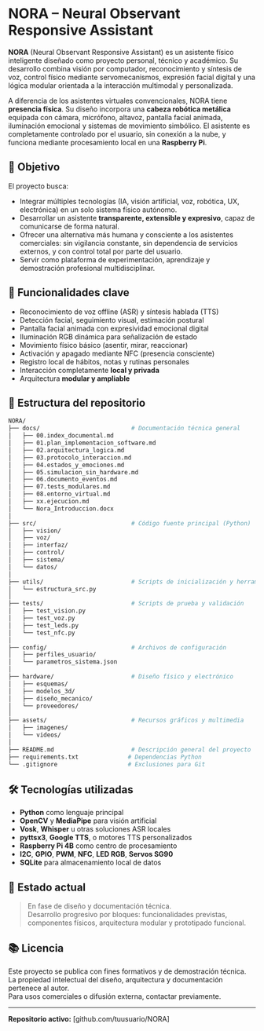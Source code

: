 # NORA – Neural Observant Responsive Assistant

**NORA** (Neural Observant Responsive Assistant) es un asistente físico inteligente diseñado como proyecto personal, técnico y académico. Su desarrollo combina visión por computador, reconocimiento y síntesis de voz, control físico mediante servomecanismos, expresión facial digital y una lógica modular orientada a la interacción multimodal y personalizada.

A diferencia de los asistentes virtuales convencionales, NORA tiene **presencia física**. Su diseño incorpora una **cabeza robótica metálica** equipada con cámara, micrófono, altavoz, pantalla facial animada, iluminación emocional y sistemas de movimiento simbólico. El asistente es completamente controlado por el usuario, sin conexión a la nube, y funciona mediante procesamiento local en una **Raspberry Pi**.

## 🎯 Objetivo

El proyecto busca:

- Integrar múltiples tecnologías (IA, visión artificial, voz, robótica, UX, electrónica) en un solo sistema físico autónomo.
- Desarrollar un asistente **transparente, extensible y expresivo**, capaz de comunicarse de forma natural.
- Ofrecer una alternativa más humana y consciente a los asistentes comerciales: sin vigilancia constante, sin dependencia de servicios externos, y con control total por parte del usuario.
- Servir como plataforma de experimentación, aprendizaje y demostración profesional multidisciplinar.

## 🧠 Funcionalidades clave

- Reconocimiento de voz offline (ASR) y síntesis hablada (TTS)
- Detección facial, seguimiento visual, estimación postural
- Pantalla facial animada con expresividad emocional digital
- Iluminación RGB dinámica para señalización de estado
- Movimiento físico básico (asentir, mirar, reaccionar)
- Activación y apagado mediante NFC (presencia consciente)
- Registro local de hábitos, notas y rutinas personales
- Interacción completamente **local y privada**
- Arquitectura **modular y ampliable**

## 📁 Estructura del repositorio
```bash
NORA/
├── docs/                          # Documentación técnica general
│   ├── 00.index_documental.md
│   ├── 01.plan_implementacion_software.md
│   ├── 02.arquitectura_logica.md
│   ├── 03.protocolo_interaccion.md
│   ├── 04.estados_y_emociones.md
│   ├── 05.simulacion_sin_hardware.md
│   ├── 06.documento_eventos.md
│   ├── 07.tests_modulares.md
│   ├── 08.entorno_virtual.md
│   ├── xx.ejecucion.md
│   └── Nora_Introduccion.docx
│
├── src/                           # Código fuente principal (Python)
│   ├── vision/
│   ├── voz/
│   ├── interfaz/
│   ├── control/
│   ├── sistema/
│   └── datos/
│
├── utils/                         # Scripts de inicialización y herramientas
│   └── estructura_src.py
│
├── tests/                         # Scripts de prueba y validación
│   ├── test_vision.py
│   ├── test_voz.py
│   ├── test_leds.py
│   └── test_nfc.py
│
├── config/                        # Archivos de configuración
│   ├── perfiles_usuario/
│   └── parametros_sistema.json
│
├── hardware/                      # Diseño físico y electrónico
│   ├── esquemas/
│   ├── modelos_3d/
│   ├── diseño_mecanico/
│   └── proveedores/
│
├── assets/                        # Recursos gráficos y multimedia
│   ├── imagenes/
│   └── videos/
│
├── README.md                      # Descripción general del proyecto
├── requirements.txt              # Dependencias Python
└── .gitignore                    # Exclusiones para Git
```

## 🛠️ Tecnologías utilizadas

- **Python** como lenguaje principal
- **OpenCV** y **MediaPipe** para visión artificial
- **Vosk**, **Whisper** u otras soluciones ASR locales
- **pyttsx3**, **Google TTS**, o motores TTS personalizados
- **Raspberry Pi 4B** como centro de procesamiento
- **I2C**, **GPIO**, **PWM**, **NFC**, **LED RGB**, **Servos SG90**
- **SQLite** para almacenamiento local de datos

## 📌 Estado actual

> En fase de diseño y documentación técnica.  
> Desarrollo progresivo por bloques: funcionalidades previstas, componentes físicos, arquitectura modular y prototipado funcional.

## 📚 Licencia

Este proyecto se publica con fines formativos y de demostración técnica. La propiedad intelectual del diseño, arquitectura y documentación pertenece al autor.  
Para usos comerciales o difusión externa, contactar previamente.

---
 
**Repositorio activo:** [github.com/tuusuario/NORA]
